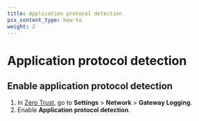 ```yaml
---
title: Application protocol detection
pcx_content_type: how-to
weight: 2
---
```


# Application protocol detection

## Enable application protocol detection

1. In [Zero Trust](https://one.dash.cloudflare.com/), go to **Settings** > **Network** > **Gateway Logging**.
2. Enable **Application protocol detection**.
